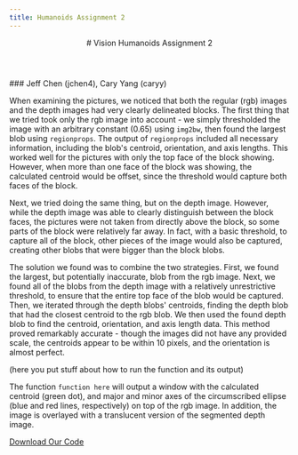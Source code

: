 ```yaml
---
title: Humanoids Assignment 2
---
```


<header>
# Vision <span>Humanoids Assignment 2</span>
</header>
### Jeff Chen (jchen4), Cary Yang (caryy)

When examining the pictures, we noticed that both the regular (rgb) images and the depth images had very clearly delineated blocks. The first thing that we tried took only the rgb image into account - we simply thresholded the image with an arbitrary constant (0.65) using `img2bw`, then found the largest blob using `regionprops`. The output of `regionprops` included all necessary information, including the blob's centroid, orientation, and axis lengths. This worked well for the pictures with only the top face of the block showing. However, when more than one face of the block was showing, the calculated centroid would be offset, since the threshold would capture both faces of the block.

Next, we tried doing the same thing, but on the depth image. However, while the depth image was able to clearly distinguish between the block faces, the pictures were not taken from directly above the block, so some parts of the block were relatively far away. In fact, with a basic threshold, to capture all of the block, other pieces of the image would also be captured, creating other blobs that were bigger than the block blobs.

The solution we found was to combine the two strategies. First, we found the largest, but potentially inaccurate, blob from the rgb image. Next, we found all of the blobs from the depth image with a relatively unrestrictive threshold, to ensure that the entire top face of the blob would be captured. Then, we iterated through the depth blobs' centroids, finding the depth blob that had the closest centroid to the rgb blob. We then used the found depth blob to find the centroid, orientation, and axis length data. This method proved remarkably accurate - though the images did not have any provided scale, the centroids appear to be within 10 pixels, and the orientation is almost perfect.

(here you put stuff about how to run the function and its output)

The function `function here` will output a window with the calculated centroid (green dot), and major and minor axes of the circumscribed ellipse (blue and red lines, respectively) on top of the rgb image. In addition, the image is overlayed with a translucent version of the segmented depth image.


<div id="download-btn-container">
  <a href="ass2-arm.zip" class="btn blue" role="button">
    <i class="icon ion-code-download"></i>
    Download Our Code
  </a>
</div>

